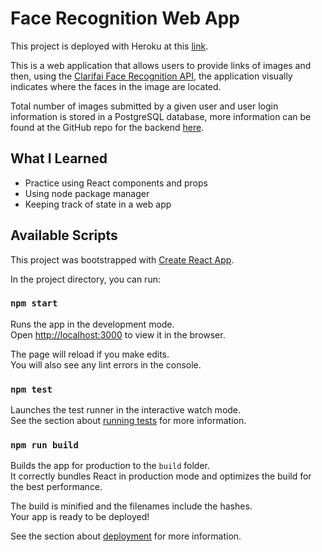 
# Face Recognition Web App

This project is deployed with Heroku at this [link](https://frontend-face-recognition.herokuapp.com/).

This is a web application that allows users to provide links of images
and then, using the [Clarifai Face Recognition API](https://clarifai.com/models/face-detection-image-recognition-model-a403429f2ddf4b49b307e318f00e528b-detection),
the application visually indicates where the faces in the image are located.

Total number of images submitted by a given user and user login information is 
stored in a PostgreSQL database, more information can be found at the GitHub repo
for the backend [here](https://github.com/AustinMoninger/face-recognition-backend).

## What I Learned

* Practice using React components and props
* Using node package manager
* Keeping track of state in a web app

## Available Scripts

This project was bootstrapped with [Create React App](https://github.com/facebook/create-react-app).

In the project directory, you can run:

### `npm start`

Runs the app in the development mode.<br>
Open [http://localhost:3000](http://localhost:3000) to view it in the browser.

The page will reload if you make edits.<br>
You will also see any lint errors in the console.

### `npm test`

Launches the test runner in the interactive watch mode.<br>
See the section about [running tests](https://facebook.github.io/create-react-app/docs/running-tests) for more information.

### `npm run build`

Builds the app for production to the `build` folder.<br>
It correctly bundles React in production mode and optimizes the build for the best performance.

The build is minified and the filenames include the hashes.<br>
Your app is ready to be deployed!

See the section about [deployment](https://facebook.github.io/create-react-app/docs/deployment) for more information.

